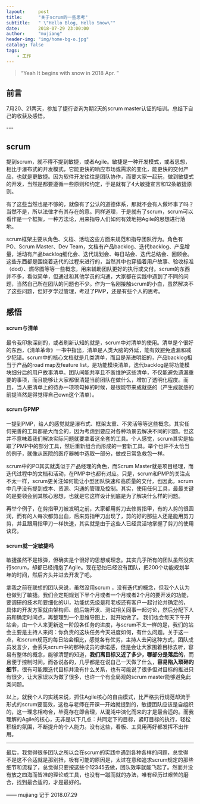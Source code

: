 ```yaml
---
layout:     post
title:      "关于scrum的一些思考"
subtitle:   " \"Hello Blog, Hello Snow\""
date:       2018-07-29 23:00:00
author:     "mujiang"
header-img: "img/home-bg-o.jpg"
catalog: false
tags:
    - 工作
---
```


> “Yeah It begins with snow in 2018 Apr. ”


## 前言

7月20、21两天，参加了捷行咨询为期2天的scrum master认证的培训。总结下自己的收获及感悟。

<p id = "build"></p>
---

## scrum
提到scrum，就不得不提到敏捷，或者Agile。敏捷是一种开发模式，或者思想，相比于瀑布式的开发模式，它能更快的响应市场或需求的变化，能更快的交付产品，也就是更敏捷。因为软件开发往往是团队协作，而要大家一起玩，做到敏捷式的开发，当然是都要遵循一些原则和约定，于是就有了4大敏捷宣言和12条敏捷原则。

有了这些当然也是不够的，就像有了公认的道德体系，那就不会有人做坏事了吗？当然不是，所以法律才有其存在的意。同样道理，于是就有了scrum，scrum可以看作是一个框架，一种方法论，用来指导人们如何有效地把Agile的思想进行落地。

scrum框架主要从角色、文档、活动这些方面来规范和指导团队行为。角色有PO、Scrum Master、Dev Team，文档有产品backlog、迭代backlog、产品增量，活动有产品backlog细化会、迭代规划会、每日站会、迭代总结会、回顾会。这些东西都是围绕着迭代的过程来进行的，当然其中也穿插着用户故事、验收标准（dod）、燃尽图等等一些概念，用来辅助团队更好的执行或交付。scrum的东西并不多，看似简单，但通过和其他学员的沟通，大家都在实践中遇到了不同的问题，当然自己所在团队的问题也不少。作为一名刚接触scrum的小白，虽然解决不了这些问题，但好歹学过管理，考过了PMP，还是有些个人的思考。
## 感悟
#### scrum与清单
最令我印象深刻的，或者刷新认知的就是，scrum中对清单的使用。清单是个很好的东西，《清单革命》一书中指出，清单是人类大脑的外延，能有效避免遗漏和减少犯错。scrum中的核心文档就是几类清单，而且是渐进明细的，产品backlog相当于产品的road map及feature list，是功能模块清单，迭代backlog是将功能模块细分后的用户故事清单。团队间能共享且不断维护这些清单，不仅能避免遗漏重要的事项，而且能够让大家都很清楚当前团队在做什么，增加了透明化程度。而且，当人把清单上的待办一项项勾掉的时候，是很能带来成就感的（产生成就感的前提当然是得觉得自己own这个清单）。
#### scrum与PMP
一提到PMP，给人的感觉就是瀑布式、框架太重、不灵活等等这些概念。其实任何完善的工具都是大而全的，因为考虑到要应对各种场景去解决不同的问题。但这并不意味着我们解决实际问题就要拿着这全套的工具。个人感觉，scrum其实是抽取了PMP中的部分工具，然后重新组合而形成的一套新工具。举个也许不太恰当的例子，就像从医院的医疗器械中选取一部分，做成日常急救包一样。

scrum中的PO其实就类似于产品经理的角色，而Scrum Master就是项目经理，而迭代过程中的文档和活动，在PMP中也都有对应。只是，scrum和PMP的关注点不太一样，scrum更关注如何能让小型团队快速和高质量的交付，也因此，scrum中几乎没有提到成本、资源、沟通的管理及控制。其实，使用任何工具，最最关键的是要领会到其核心思想，也就是它这样设计到底是为了解决什么样的问题。

再举个例子，在剪指甲刀被发明之前，大家都用剪刀去修剪指甲，有的人剪的很圆润，而有的人每次都剪出血，后来剪指甲刀出现了，剪的好的那些人还是能用剪刀剪，并且跟用指甲刀一样快速，其实就是由于这些人已经灵活地掌握了剪刀的使用诀窍。
#### scrum就一定敏捷吗
敏捷虽然不是银弹，但确实是个很好的思想或理念。其实几乎所有的团队虽然没实行scrum，却都已经拥抱了Agile。现在恐怕已经没有团队，把200个功能规划半年的时间，然后齐头并进去开发了吧。

拿我之前在联想的团队来说，虽然没用scrum ，没有迭代的概念，但我个人认为也做到了敏捷。我们会定期规划下半个月或者一个月或者2个月的要开发的功能，要调研的技术和要细化的UI，功能优先级是和老板还有客户一起讨论并确定的，具体的开发方案就由架构师、前后端开发、测试相关同事一起讨论，然后分配下人员和确定时间点，再整理到一个思维导图上，就开始做了。
我们也会每天下午开站会，由一个人来更新这一阶段各任务的进度，与scrum不太一样的是，我们的站会主要是主持人来问：你负责的这块任务今天进度如何，有什么问题。关于这一点，和scrum规范的每日站会相比，感觉各有优劣，主持人去问这种方式，团队成员发言少，会丢失scrum中的那种成员的承诺感，但是会让大家围着目标去听，容易有整体的概念，能够清楚的知道，**我们离目标又近了多少，哪部分是落后的**，而且便于控制时间。而各说各的，几乎都是在说自己一天做了什么，**容易陷入琐碎的细节**，很有可能跟迭代目标并没有什么关系，也有可能说了很多但对目标的推进只有很少，让大家误以为做了很多，也许一个有全局观的scrum master能够避免此类问题。

以上，就我个人的实践来说，抓住Agile核心的自由模式，比严格执行规范却流于形式的scrum要高效，这也与老师在开课一开始就提到的，敏捷团队应该是自组织的，这一理念相吻合，毕竟存在即合理，从混沌中演化而来的才是最合适的。而我理解的Agile的核心，无非是以下几点：共同定下的目标，紧盯目标的执行，轻松积极的氛围，不断提升的个人能力。没有这些，看板、工具用再好都发挥不出作用。

-------

最后，我觉得很多团队之所以会在scrum的实践中遇到各种各样的问题，总觉得 不是这不合适就是那别扭，极有可能的原因是，太过在意和追求scrum规定的那些细节和流程了，总觉得只要按这些个12345去做，团队效率就能飞起了。然而并没有放之四海而皆准的理论或工具，也没有一蹴而就的办法，唯有经历过艰苦的磨合，找到最合适的，才是最好的。


—— mujiang 记于 2018.07.29



